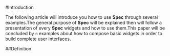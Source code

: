 #IntroductionThe following article will introduce you how to use **Spec** through several examples\.The general purpose of **Spec** will be explained then will follow a presentation of every **Spec** widgets and how to use them\.This paper will be concluded by `n` examples about how to compose basic widgets in order to build complete user interfaces\.##Definition